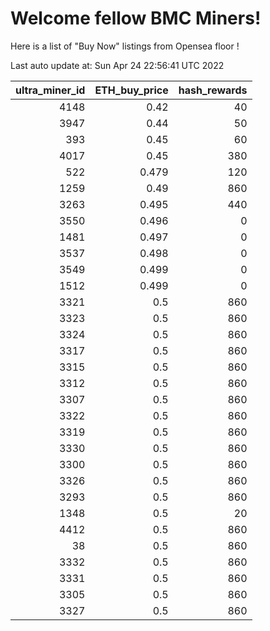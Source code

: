 # Welcome fellow BMC Miners!
Here is a list of "Buy Now" listings from Opensea floor !


Last auto update at: Sun Apr 24 22:56:41 UTC 2022


|   ultra_miner_id |   ETH_buy_price |   hash_rewards |
|-----------------:|----------------:|---------------:|
|             4148 |           0.42  |             40 |
|             3947 |           0.44  |             50 |
|              393 |           0.45  |             60 |
|             4017 |           0.45  |            380 |
|              522 |           0.479 |            120 |
|             1259 |           0.49  |            860 |
|             3263 |           0.495 |            440 |
|             3550 |           0.496 |              0 |
|             1481 |           0.497 |              0 |
|             3537 |           0.498 |              0 |
|             3549 |           0.499 |              0 |
|             1512 |           0.499 |              0 |
|             3321 |           0.5   |            860 |
|             3323 |           0.5   |            860 |
|             3324 |           0.5   |            860 |
|             3317 |           0.5   |            860 |
|             3315 |           0.5   |            860 |
|             3312 |           0.5   |            860 |
|             3307 |           0.5   |            860 |
|             3322 |           0.5   |            860 |
|             3319 |           0.5   |            860 |
|             3330 |           0.5   |            860 |
|             3300 |           0.5   |            860 |
|             3326 |           0.5   |            860 |
|             3293 |           0.5   |            860 |
|             1348 |           0.5   |             20 |
|             4412 |           0.5   |            860 |
|               38 |           0.5   |            860 |
|             3332 |           0.5   |            860 |
|             3331 |           0.5   |            860 |
|             3305 |           0.5   |            860 |
|             3327 |           0.5   |            860 |